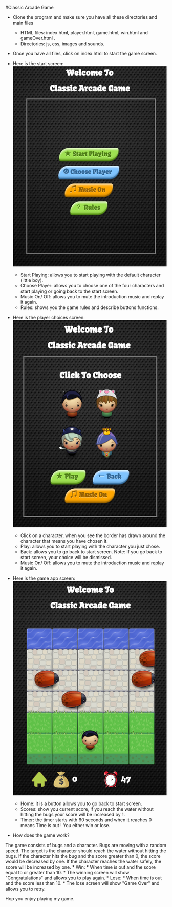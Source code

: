 #Classic Arcade Game

* Clone the program and make sure you have all these directories and main files
    * HTML files: index.html, player.html, game.html, win.html and gameOver.html .
    * Directories: js, css, images and sounds.
* Once you have all files, click on index.html to start the game screen. 


* Here is the start screen:
![picture](images/startScreen.png)

	* Start Playing: allows you to start playing with the default character (little boy). 
	* Choose Player: allows you to choose one of the four characters and start playing or going back to the start screen.
	* Music On/ Off: allows you to mute the introduction music and replay it again. 
	* Rules: shows you the game rules and describe buttons functions. 

* Here is the player choices screen:
![picture](images/playerScreen.png)

	* Click on a character, when you see the border has drawn around the character that means you have chosen it. 
	* Play: allows you to start playing with the character you just chose. 
	* Back: allows you to go back to start screen. Note: If you go back to start screen, your choice will be dismissed. 
	* Music On/ Off: allows you to mute the introduction music and replay it again. 

* Here is the game app screen:
![picture](images/gameScreen.png)

	* Home: it is a button allows you to go back to start screen.
	* Scores: show you current score, if you reach the water without hitting the bugs your score will be increased by 1. 
	* Timer: the timer starts with 60 seconds and when it reaches 0 means Time is out ! You either win or lose. 
	

* How does the game work?

The game consists of bugs and a character. Bugs are moving with a random speed. The target is the character should reach the water without hitting the bugs. If the character hits the bug and the score greater than 0, the score would be decreased by one. If the character reaches the water safely, the score will be increased by one. 
	* Win:
		* When time is out and the score equal to or greater than 10.
		* The winning screen will show "Congratulations" and allows you to play again. 
	* Lose:
		* When time is out and the score less than 10.
		* The lose screen will show "Game Over" and allows you to retry.

Hop you enjoy playing my game.  
		 